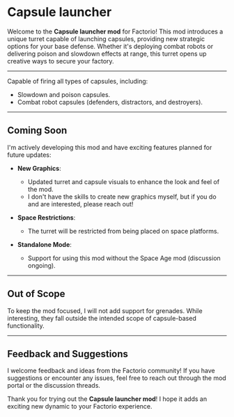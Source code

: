 # Capsule launcher

Welcome to the **Capsule launcher mod** for Factorio! This mod introduces a unique turret capable of launching capsules, providing new strategic options for your base defense. Whether it's deploying combat robots or delivering poison and slowdown effects at range, this turret opens up creative ways to secure your factory.

---

Capable of firing all types of capsules, including:
  - Slowdown and poison capsules.
  - Combat robot capsules (defenders, distractors, and destroyers).

---

## Coming Soon

I'm actively developing this mod and have exciting features planned for future updates:

- **New Graphics**:
  - Updated turret and capsule visuals to enhance the look and feel of the mod.
  - I don't have the skills to create new graphics myself, but if you do and are interested, please reach out!

- **Space Restrictions**:

  - The turret will be restricted from being placed on space platforms.

- **Standalone Mode**:

  - Support for using this mod without the Space Age mod (discussion ongoing).

---

## Out of Scope

To keep the mod focused, I will not add support for grenades. While interesting, they fall outside the intended scope of capsule-based functionality.

---

## Feedback and Suggestions

I welcome feedback and ideas from the Factorio community! If you have suggestions or encounter any issues, feel free to reach out through the mod portal or the discussion threads.

Thank you for trying out the **Capsule launcher mod**! I hope it adds an exciting new dynamic to your Factorio experience.
